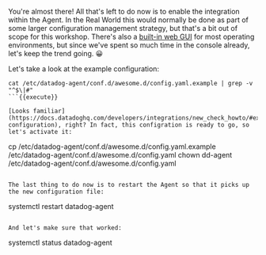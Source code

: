 You're almost there! All that's left to do now is to enable the integration within the Agent. In the Real World this would normally be done as part of some larger configuration management strategy, but that's a bit out of scope for this workshop. There's also a [built-in web GUI](https://docs.datadoghq.com/agent/?tab=agentv6#gui) for most operating environments, but since we've spent so much time in the console already, let's keep the trend going. 😀

Let's take a look at the example configuration:
```
cat /etc/datadog-agent/conf.d/awesome.d/config.yaml.example | grep -v "^$\|#"
```{{execute}}

[Looks familiar](https://docs.datadoghq.com/developers/integrations/new_check_howto/#example-configuration), right? In fact, this configration is ready to go, so let's activate it:
```
cp /etc/datadog-agent/conf.d/awesome.d/config.yaml.example /etc/datadog-agent/conf.d/awesome.d/config.yaml
chown dd-agent /etc/datadog-agent/conf.d/awesome.d/config.yaml
```{{execute}}

The last thing to do now is to restart the Agent so that it picks up the new configuration file:
```
systemctl restart datadog-agent
```{{execute}}

And let's make sure that worked:
```
systemctl status datadog-agent
```{{execute}}
